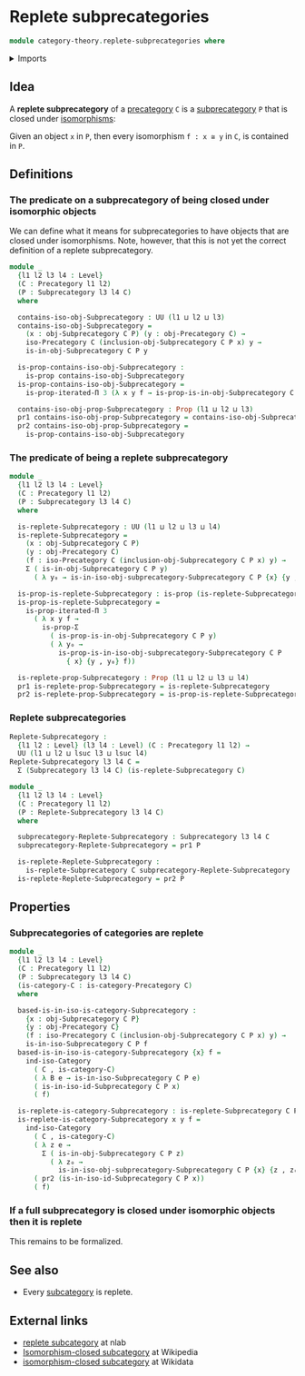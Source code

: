 # Replete subprecategories

```agda
module category-theory.replete-subprecategories where
```

<details><summary>Imports</summary>

```agda
open import category-theory.categories
open import category-theory.isomorphism-induction-categories
open import category-theory.isomorphisms-in-precategories
open import category-theory.isomorphisms-in-subprecategories
open import category-theory.precategories
open import category-theory.subprecategories

open import foundation.dependent-pair-types
open import foundation.iterated-dependent-product-types
open import foundation.propositions
open import foundation.transport-along-identifications
open import foundation.universe-levels
```

</details>

## Idea

A **replete subprecategory** of a [precategory](category-theory.categories.md)
`C` is a [subprecategory](category-theory.subprecategories.md) `P` that is
closed under [isomorphisms](category-theory.isomorphisms-in-precategories.md):

Given an object `x` in `P`, then every isomorphism `f : x ≅ y` in `C`, is
contained in `P`.

## Definitions

### The predicate on a subprecategory of being closed under isomorphic objects

We can define what it means for subprecategories to have objects that are closed
under isomorphisms. Note, however, that this is not yet the correct definition
of a replete subprecategory.

```agda
module _
  {l1 l2 l3 l4 : Level}
  (C : Precategory l1 l2)
  (P : Subprecategory l3 l4 C)
  where

  contains-iso-obj-Subprecategory : UU (l1 ⊔ l2 ⊔ l3)
  contains-iso-obj-Subprecategory =
    (x : obj-Subprecategory C P) (y : obj-Precategory C) →
    iso-Precategory C (inclusion-obj-Subprecategory C P x) y →
    is-in-obj-Subprecategory C P y

  is-prop-contains-iso-obj-Subprecategory :
    is-prop contains-iso-obj-Subprecategory
  is-prop-contains-iso-obj-Subprecategory =
    is-prop-iterated-Π 3 (λ x y f → is-prop-is-in-obj-Subprecategory C P y)

  contains-iso-obj-prop-Subprecategory : Prop (l1 ⊔ l2 ⊔ l3)
  pr1 contains-iso-obj-prop-Subprecategory = contains-iso-obj-Subprecategory
  pr2 contains-iso-obj-prop-Subprecategory =
    is-prop-contains-iso-obj-Subprecategory
```

### The predicate of being a replete subprecategory

```agda
module _
  {l1 l2 l3 l4 : Level}
  (C : Precategory l1 l2)
  (P : Subprecategory l3 l4 C)
  where

  is-replete-Subprecategory : UU (l1 ⊔ l2 ⊔ l3 ⊔ l4)
  is-replete-Subprecategory =
    (x : obj-Subprecategory C P)
    (y : obj-Precategory C)
    (f : iso-Precategory C (inclusion-obj-Subprecategory C P x) y) →
    Σ ( is-in-obj-Subprecategory C P y)
      ( λ y₀ → is-in-iso-obj-subprecategory-Subprecategory C P {x} {y , y₀} f)

  is-prop-is-replete-Subprecategory : is-prop (is-replete-Subprecategory)
  is-prop-is-replete-Subprecategory =
    is-prop-iterated-Π 3
      ( λ x y f →
        is-prop-Σ
          ( is-prop-is-in-obj-Subprecategory C P y)
          ( λ y₀ →
            is-prop-is-in-iso-obj-subprecategory-Subprecategory C P
              { x} {y , y₀} f))

  is-replete-prop-Subprecategory : Prop (l1 ⊔ l2 ⊔ l3 ⊔ l4)
  pr1 is-replete-prop-Subprecategory = is-replete-Subprecategory
  pr2 is-replete-prop-Subprecategory = is-prop-is-replete-Subprecategory
```

### Replete subprecategories

```agda
Replete-Subprecategory :
  {l1 l2 : Level} (l3 l4 : Level) (C : Precategory l1 l2) →
  UU (l1 ⊔ l2 ⊔ lsuc l3 ⊔ lsuc l4)
Replete-Subprecategory l3 l4 C =
  Σ (Subprecategory l3 l4 C) (is-replete-Subprecategory C)

module _
  {l1 l2 l3 l4 : Level}
  (C : Precategory l1 l2)
  (P : Replete-Subprecategory l3 l4 C)
  where

  subprecategory-Replete-Subprecategory : Subprecategory l3 l4 C
  subprecategory-Replete-Subprecategory = pr1 P

  is-replete-Replete-Subprecategory :
    is-replete-Subprecategory C subprecategory-Replete-Subprecategory
  is-replete-Replete-Subprecategory = pr2 P
```

## Properties

### Subprecategories of categories are replete

```agda
module _
  {l1 l2 l3 l4 : Level}
  (C : Precategory l1 l2)
  (P : Subprecategory l3 l4 C)
  (is-category-C : is-category-Precategory C)
  where

  based-is-in-iso-is-category-Subprecategory :
    {x : obj-Subprecategory C P}
    {y : obj-Precategory C}
    (f : iso-Precategory C (inclusion-obj-Subprecategory C P x) y) →
    is-in-iso-Subprecategory C P f
  based-is-in-iso-is-category-Subprecategory {x} f =
    ind-iso-Category
      ( C , is-category-C)
      ( λ B e → is-in-iso-Subprecategory C P e)
      ( is-in-iso-id-Subprecategory C P x)
      ( f)

  is-replete-is-category-Subprecategory : is-replete-Subprecategory C P
  is-replete-is-category-Subprecategory x y f =
    ind-iso-Category
      ( C , is-category-C)
      ( λ z e →
        Σ ( is-in-obj-Subprecategory C P z)
          ( λ z₀ →
            is-in-iso-obj-subprecategory-Subprecategory C P {x} {z , z₀} e))
      ( pr2 (is-in-iso-id-Subprecategory C P x))
      ( f)
```

### If a full subprecategory is closed under isomorphic objects then it is replete

This remains to be formalized.

## See also

- Every [subcategory](category-theory.subcategories.md) is replete.

## External links

- [replete subcategory](https://ncatlab.org/nlab/show/replete+replete-subprecategory)
  at nlab
- [Isomorphism-closed subcategory](https://en.wikipedia.org/wiki/Isomorphism-closed_subcategory)
  at Wikipedia
- [isomorphism-closed subcategory](https://www.wikidata.org/wiki/Q6086096) at
  Wikidata
